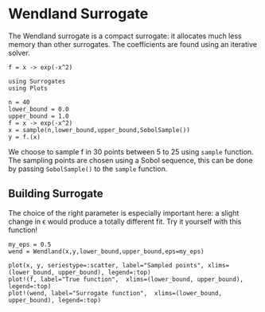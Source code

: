 # Wendland Surrogate

The Wendland surrogate is a compact surrogate: it allocates much less memory than other surrogates.
The coefficients are found using an iterative solver.

``f = x -> exp(-x^2)``

```@example wendland
using Surrogates
using Plots
```

```@example wendland
n = 40
lower_bound = 0.0
upper_bound = 1.0
f = x -> exp(-x^2)
x = sample(n,lower_bound,upper_bound,SobolSample())
y = f.(x)
```

We choose to sample f in 30 points between 5 to 25 using `sample` function. The sampling points are chosen using a Sobol sequence, this can be done by passing `SobolSample()` to the `sample` function.

## Building Surrogate

The choice of the right parameter is especially important here:
a slight change in ϵ would produce a totally different fit.
Try it yourself with this function!

```@example wendland
my_eps = 0.5
wend = Wendland(x,y,lower_bound,upper_bound,eps=my_eps)
```

```@example wendland
plot(x, y, seriestype=:scatter, label="Sampled points", xlims=(lower_bound, upper_bound), legend=:top)
plot!(f, label="True function",  xlims=(lower_bound, upper_bound), legend=:top)
plot!(wend, label="Surrogate function",  xlims=(lower_bound, upper_bound), legend=:top)
```
